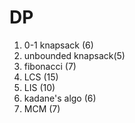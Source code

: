 # DP
1. 0-1 knapsack (6)
2. unbounded knapsack(5)
3. fibonacci (7)
4. LCS (15)
5. LIS (10)
6. kadane's algo (6)
7. MCM (7)
